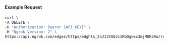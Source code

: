 <!-- Code generated for API Clients. DO NOT EDIT. -->

#### Example Request

```bash
curl \
-X DELETE \
-H "Authorization: Bearer {API_KEY}" \
-H "Ngrok-Version: 2" \
https://api.ngrok.com/edges/https/edghts_2nJI3YAQJc1RbOgwxc3mjM0K2Ro/routes/edghtsrt_2nJI3cE05YXa36huylnLKbaNUSE/ip_restriction
```
